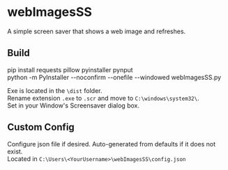 # webImagesSS
A simple screen saver that shows a web image and refreshes.  
  
## Build
pip install requests pillow pyinstaller pynput  
python -m PyInstaller --noconfirm --onefile --windowed webImagesSS.py  
  
Exe is located in the `\dist` folder.  
Rename extension `.exe` to `.scr` and move to `C:\windows\system32\`.  
Set in your Window's Screensaver dialog box.  
  
## Custom Config
Configure json file if desired. Auto-generated from defaults if it does not exist.  
Located in `C:\Users\<YourUsername>\webImagesSS\config.json`
